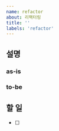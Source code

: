```yaml
---
name: refactor
about: 리팩터링
title: ''
labels: 'refactor'
---
```


## 설명

### as-is

### to-be

## 할 일

- [ ]
